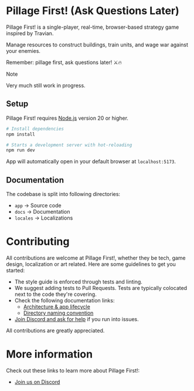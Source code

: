 # Pillage First! (Ask Questions Later)

Pillage First! is a single-player, real-time, browser-based strategy game inspired by Travian.

Manage resources to construct buildings, train units, and wage war against your enemies.

Remember: pillage first, ask questions later! ⚔️🔥

> [!NOTE]
> Very much still work in progress.

## Setup

Pillage First! requires [Node.js](https://nodejs.org/en/download/package-manager) version 20 or higher.

```bash
# Install dependencies
npm install

# Starts a development server with hot-reloading
npm run dev
```

App will automatically open in your default browser at `localhost:5173`.

## Documentation

The codebase is split into following directories:

- `app` → Source code
- `docs` → Documentation
- `locales` → Localizations

# Contributing

All contributions are welcome at Pillage First!, whether they be tech, game design, localization or art related. Here are some guidelines to get you started:

- The style guide is enforced through tests and linting.
- We suggest adding tests to Pull Requests. Tests are typically colocated next to the code they're covering.
- Check the following documentation links:
  - [Architecture & app lifecycle](/docs/ARCHITECTURE.md)
  - [Directory naming convention](/docs/DIRECTORY_NAMING_CONVENTION.md)
- [Join Discord and ask for help](https://discord.gg/KZsWW3Z8) if you run into issues.

All contributions are greatly appreciated.

# More information

Check out these links to learn more about Pillage First!:

- [Join us on Discord](https://discord.gg/KZsWW3Z8)
